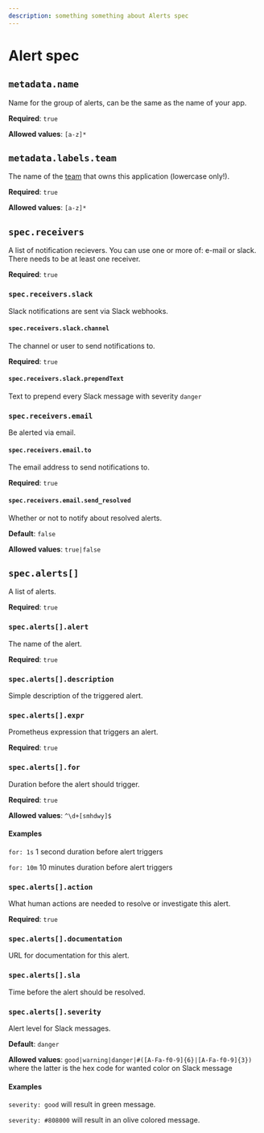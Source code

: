 ```yaml
---
description: something something about Alerts spec
---
```

# Alert spec

## `metadata.name`
Name for the group of alerts, can be the same as the name of your app.

**Required**: `true`

**Allowed values**: `[a-z]*`

## `metadata.labels.team`
The name of the [team](../../basics/teams.md) that owns this application (lowercase only!).

**Required**: `true`

**Allowed values**: `[a-z]*`

## `spec.receivers`
A list of notification recievers. You can use one or more of: e-mail or slack. There needs to be at least one receiver.

**Required**: `true`

### `spec.receivers.slack`
Slack notifications are sent via Slack webhooks.

#### `spec.receivers.slack.channel`
The channel or user to send notifications to.

**Required**: `true`

#### `spec.receivers.slack.prependText`
Text to prepend every Slack message with severity `danger`

### `spec.receivers.email`
Be alerted via email.

#### `spec.receivers.email.to`
The email address to send notifications to.

**Required**: `true`

#### `spec.receivers.email.send_resolved`
Whether or not to notify about resolved alerts.

**Default**: `false`

**Allowed values**: `true|false`

## `spec.alerts[]`
A list of alerts.

**Required**: `true`

### `spec.alerts[].alert`
The name of the alert.

**Required**: `true`

### `spec.alerts[].description`
Simple description of the triggered alert.

### `spec.alerts[].expr`
Prometheus expression that triggers an alert.

**Required**: `true`
 
### `spec.alerts[].for`
Duration before the alert should trigger.

**Required**: `true`

**Allowed values**: `^\d+[smhdwy]$`

#### Examples
`for: 1s` 1 second duration before alert triggers

`for: 10m` 10 minutes duration before alert triggers

### `spec.alerts[].action`
What human actions are needed to resolve or investigate this alert.

**Required**: `true`

### `spec.alerts[].documentation`
URL for documentation for this alert.

### `spec.alerts[].sla`
Time before the alert should be resolved.

### `spec.alerts[].severity`
Alert level for Slack messages.

**Default**: `danger`

**Allowed values**: `good|warning|danger|#([A-Fa-f0-9]{6}|[A-Fa-f0-9]{3})` where the latter is the hex code for wanted color on Slack message

#### Examples
`severity: good` will result in green message.

`severity: #808000` will result in an olive colored message.
